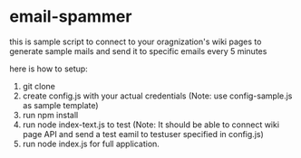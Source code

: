 # email-spammer
this is sample script to connect to your oragnization's wiki pages to generate sample mails and send it to specific emails every 5 minutes

here is how to setup:

1. git clone
2. create config.js with your actual credentials (Note: use config-sample.js as sample template)
3. run npm install
4. run node index-text.js to test (Note: It should be able to connect wiki page API and send a test eamil to testuser specified in config.js)
5. run node index.js for full application.
